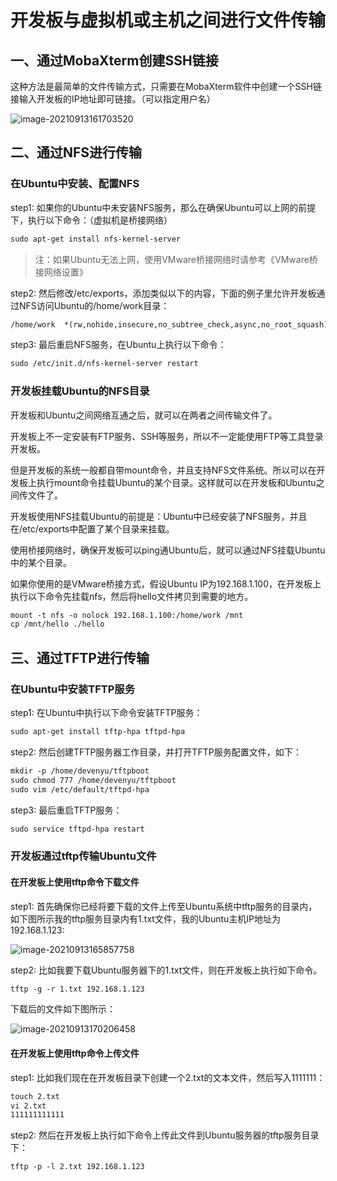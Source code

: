 # 开发板与虚拟机或主机之间进行文件传输

## 一、通过MobaXterm创建SSH链接

这种方法是最简单的文件传输方式，只需要在MobaXterm软件中创建一个SSH链接输入开发板的IP地址即可链接。（可以指定用户名）

![image-20210913161703520](http://qyateyap7.hn-bkt.clouddn.com/img/image-20210913161703520.png)

## 二、通过NFS进行传输

### 在Ubuntu中安装、配置NFS

step1: 如果你的Ubuntu中未安装NFS服务，那么在确保Ubuntu可以上网的前提下，执行以下命令：（虚拟机是桥接网络）

```markdown
sudo apt-get install nfs-kernel-server		
```

>注：如果Ubuntu无法上网，使用VMware桥接网络时请参考《VMware桥接网络设置》

step2: 然后修改/etc/exports，添加类似以下的内容，下面的例子里允许开发板通过NFS访问Ubuntu的/home/work目录：

```markdown
/home/work  *(rw,nohide,insecure,no_subtree_check,async,no_root_squash)
```

step3: 最后重启NFS服务，在Ubuntu上执行以下命令：

```markdown
sudo /etc/init.d/nfs-kernel-server restart
```

### 开发板挂载Ubuntu的NFS目录

开发板和Ubuntu之间网络互通之后，就可以在两者之间传输文件了。

开发板上不一定安装有FTP服务、SSH等服务，所以不一定能使用FTP等工具登录开发板。

但是开发板的系统一般都自带mount命令，并且支持NFS文件系统。所以可以在开发板上执行mount命令挂载Ubuntu的某个目录。这样就可以在开发板和Ubuntu之间传文件了。

开发板使用NFS挂载Ubuntu的前提是：Ubuntu中已经安装了NFS服务，并且在/etc/exports中配置了某个目录来挂载。

使用桥接网络时，确保开发板可以ping通Ubuntu后，就可以通过NFS挂载Ubuntu中的某个目录。

如果你使用的是VMware桥接方式，假设Ubuntu IP为192.168.1.100，在开发板上执行以下命令先挂载nfs，然后将hello文件拷贝到需要的地方。

```markdown
mount -t nfs -o nolock 192.168.1.100:/home/work /mnt
cp /mnt/hello ./hello
```

## 三、通过TFTP进行传输

### 在Ubuntu中安装TFTP服务

step1: 在Ubuntu中执行以下命令安装TFTP服务：

```markdown
sudo apt-get install tftp-hpa tftpd-hpa
```

step2: 然后创建TFTP服务器工作目录，并打开TFTP服务配置文件，如下：

```markdown
mkdir -p /home/devenyu/tftpboot
sudo chmod 777 /home/devenyu/tftpboot
sudo vim /etc/default/tftpd-hpa
```

step3: 最后重启TFTP服务：

```markdown
sudo service tftpd-hpa restart
```

### 开发板通过tftp传输Ubuntu文件

#### 在开发板上使用tftp命令下载文件

step1: 首先确保你已经将要下载的文件上传至Ubuntu系统中tftp服务的目录内，如下图所示我的tftp服务目录内有1.txt文件，我的Ubuntu主机IP地址为192.168.1.123:

![image-20210913165857758](http://qyateyap7.hn-bkt.clouddn.com/img/image-20210913165857758.png)

step2: 比如我要下载Ubuntu服务器下的1.txt文件，则在开发板上执行如下命令。

```markdown
tftp -g -r 1.txt 192.168.1.123
```

下载后的文件如下图所示：

![image-20210913170206458](http://qyateyap7.hn-bkt.clouddn.com/img/image-20210913170206458.png)

#### 在开发板上使用tftp命令上传文件

step1: 比如我们现在在开发板目录下创建一个2.txt的文本文件，然后写入1111111：

```markdown
touch 2.txt
vi 2.txt
111111111111
```

step2: 然后在开发板上执行如下命令上传此文件到Ubuntu服务器的tftp服务目录下：

```markdown
tftp -p -l 2.txt 192.168.1.123
```

